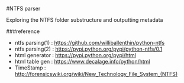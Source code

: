 #NTFS parser

Exploring the NTFS folder substructure and outputting metadata

###reference
- ntfs parsing(1) : https://github.com/williballenthin/python-ntfs
- ntfs parsing(2) : https://pypi.python.org/pypi/python-ntfs/0.1
- html generator : https://pypi.python.org/pypi/html
- html table gen : https://www.decalage.info/python/html
- TimeStamp : http://forensicswiki.org/wiki/New_Technology_File_System_(NTFS)
